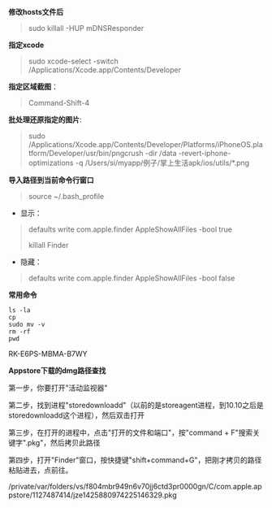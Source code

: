 **修改hosts文件后**

> sudo killall -HUP mDNSResponder

**指定xcode**

> sudo xcode-select -switch \/Applications\/Xcode.app\/Contents\/Developer

**指定区域截图**：

> Command-Shift-4

**批处理还原指定的图片**:

> sudo \/Applications\/Xcode.app\/Contents\/Developer\/Platforms\/iPhoneOS.platform\/Developer\/usr\/bin\/pngcrush -dir \/data -revert-iphone-optimizations -q \/Users\/si\/myapp\/例子\/掌上生活apk\/ios\/utils\/\*.png

**导入路径到当前命令行窗口**

> source ~\/.bash\_profile

* 显示：

> defaults write com.apple.finder AppleShowAllFiles -bool true
> 
> killall Finder

* 隐藏：

> defaults write com.apple.finder AppleShowAllFiles -bool false

****常用命令****

```
ls -la
cp
sudo mv -v
rm -rf
pwd
```

RK-E6PS-MBMA-B7WY

**Appstore下载的dmg路径查找**

第一步，你要打开"活动监视器"

第二步，找到进程"storedownloadd"（以前的是storeagent进程，到10.10之后是storedownloadd这个进程），然后双击打开

第三步，在打开的进程中，点击"打开的文件和端口"，按"command + F"搜索关键字".pkg"，然后拷贝此路径

第四步，打开"Finder"窗口，按快捷键"shift+command+G"，把刚才拷贝的路径粘贴进去，点前往。

\/private\/var\/folders\/vs\/f804mbr949n6v70jj6ctd3pr0000gn\/C\/com.apple.appstore\/1127487414\/jze1425880974225146329.pkg

